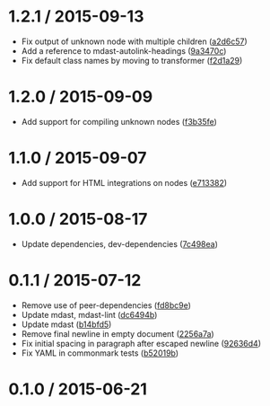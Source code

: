 <!--mdast setext-->

<!--lint disable no-multiple-toplevel-headings -->

1.2.1 / 2015-09-13
==================

*   Fix output of unknown node with multiple children ([a2d6c57](https://github.com/wooorm/mdast-html/commit/a2d6c57))
*   Add a reference to mdast-autolink-headings ([9a3470c](https://github.com/wooorm/mdast-html/commit/9a3470c))
*   Fix default class names by moving to transformer ([f2d1a29](https://github.com/wooorm/mdast-html/commit/f2d1a29))

1.2.0 / 2015-09-09
==================

*   Add support for compiling unknown nodes ([f3b35fe](https://github.com/wooorm/mdast-html/commit/f3b35fe))

1.1.0 / 2015-09-07
==================

*   Add support for HTML integrations on nodes ([e713382](https://github.com/wooorm/mdast-html/commit/e713382))

1.0.0 / 2015-08-17
==================

*   Update dependencies, dev-dependencies ([7c498ea](https://github.com/wooorm/mdast-html/commit/7c498ea))

0.1.1 / 2015-07-12
==================

*   Remove use of peer-dependencies ([fd8bc9e](https://github.com/wooorm/mdast-html/commit/fd8bc9e))
*   Update mdast, mdast-lint ([dc6494b](https://github.com/wooorm/mdast-html/commit/dc6494b))
*   Update mdast ([b14bfd5](https://github.com/wooorm/mdast-html/commit/b14bfd5))
*   Remove final newline in empty document ([2256a7a](https://github.com/wooorm/mdast-html/commit/2256a7a))
*   Fix initial spacing in paragraph after escaped newline ([92636d4](https://github.com/wooorm/mdast-html/commit/92636d4))
*   Fix YAML in commonmark tests ([b52019b](https://github.com/wooorm/mdast-html/commit/b52019b))

0.1.0 / 2015-06-21
==================

